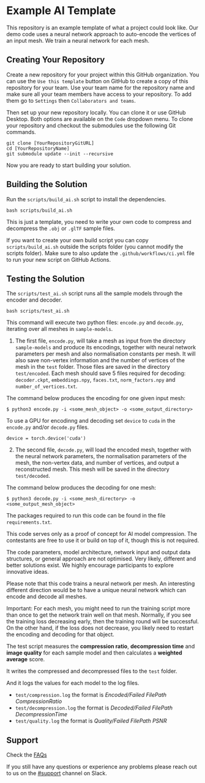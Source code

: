 # Example AI Template

This repository is an example template of what a project could look like. Our demo code uses a neural network approach to auto-encode the vertices of an input mesh. We train a neural network for each mesh.

## Creating Your Repository

Create a new repository for your project within this GitHub organization. You can use the `Use this template` button on GitHub to create a copy of this repository for your team. Use your team name for the repository name and make sure all your team members have access to your repository. To add them go to `Settings` then `Collaborators and teams`.

Then set up your new repository locally. You can clone it or use GitHub Desktop. Both options are available on the `Code` dropdown menu. To clone your repository and checkout the submodules use the following Git commands.

```
git clone [YourRepositoryGitURL]
cd [YourRepositoryName]
git submodule update --init --recursive
```

Now you are ready to start building your solution.

## Building the Solution

Run the `scripts/build_ai.sh` script to install the dependencies.

```
bash scripts/build_ai.sh
```

This is just a template, you need to write your own code to compress and decompress the `.obj` or `.glTF` sample files.

If you want to create your own build script you can copy `scripts/build_ai.sh` outside the scripts folder (you cannot modify the scripts folder). Make sure to also update the `.github/workflows/ci.yml` file to run your new script on GitHub Actions.

## Testing the Solution

The `scripts/test_ai.sh` script runs all the sample models through the encoder and decoder.

```
bash scripts/test_ai.sh
```

This command will execute two python files: `encode.py` and `decode.py`, iterating over all meshes in `sample-models`.

1) The first file, `encode.py`, will take a mesh as input from the directory `sample-models` and produce its encodings, together with neural network parameters per mesh and also normalisation constants per mesh. It will also save non-vertex information and the number of vertices of the mesh in the `test` folder. Those files are saved in the directory `test/encoded`. Each mesh should save 5 files required for decoding: `decoder.ckpt`,  `embeddings.npy`, `faces.txt`, `norm_factors.npy` and `number_of_vertices.txt`.

The command below produces the encoding for one given input mesh:

```
$ python3 encode.py -i <some_mesh_object> -o <some_output_directory>
```

To use a GPU for encodinng and decoding set `device` to `cuda` in the `encode.py` and/or `decode.py` files.

```
device = torch.device('cuda')
```

2) The second file, `decode.py`, will load the encoded mesh, together with the neural network parameters, the normalisation parameters of the mesh, the non-vertex data, and number of vertices, and output a reconstructed mesh. This mesh will be saved in the directory `test/decoded`.

The command below produces the decoding for one mesh:

```
$ python3 decode.py -i <some_mesh_directory> -o <some_output_mesh_object>
```

The packages required to run this code can be found in the file `requirements.txt`.

This code serves only as a proof of concept for AI model compression. The contestants are free to use it or build on top of it, though this is not required.

The code parameters, model architecture, network input and output data structures, or general approach are not optimised. Very likely, different and better solutions exist. We highly encourage participants to explore innovative ideas.

Please note that this code trains a neural network per mesh. An interesting different direction would be to have a unique neural network which can encode and decode all meshes.

Important: For each mesh, you might need to run the training script more than once to get the network train well on that mesh. Normally, if you see the training loss decreasing early, then the training round will be successful. On the other hand, if the loss does not decrease, you likely need to restart the encoding and decoding for that object.

The test script measures the **compression ratio**, **decompression time** and **image quality** for each sample model and then calculates a **weighted average** score.

It writes the compressed and decompressed files to the `test` folder.

And it logs the values for each model to the log files.

- `test/compression.log` the format is *Encoded/Failed FilePath CompressionRatio*
- `test/decompression.log` the format is *Decoded/Failed FilePath DecompressionTime*
- `test/quality.log` the format is *Quality/Failed FilePath PSNR*

## Support

Check the [FAQs](https://github.com/UKTechArena/.github/blob/main/FAQ.md)

If you still have any questions or experience any problems please reach out to us on the [#support](https://app.slack.com/client/T0447CNHDT2/C046F57C0C8) channel on Slack.
